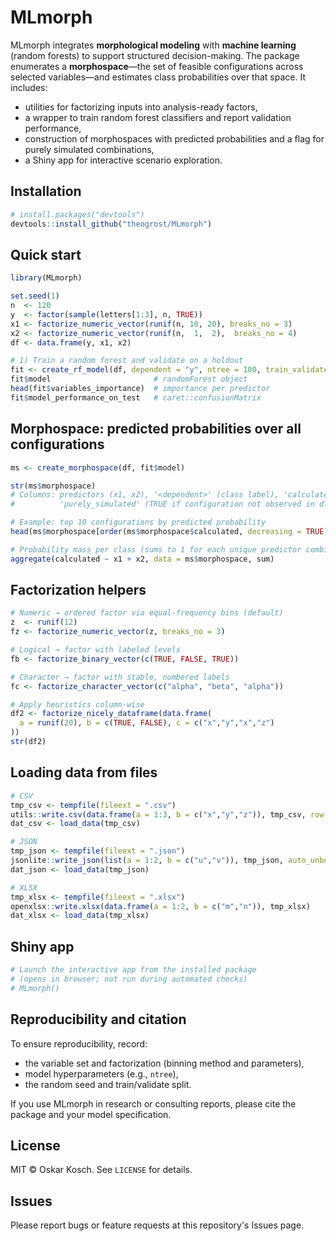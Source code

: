 # MLmorph

MLmorph integrates **morphological modeling** with **machine learning** (random forests) to support structured decision-making. The package enumerates a **morphospace**—the set of feasible configurations across selected variables—and estimates class probabilities over that space. It includes:

- utilities for factorizing inputs into analysis-ready factors,
- a wrapper to train random forest classifiers and report validation performance,
- construction of morphospaces with predicted probabilities and a flag for purely simulated combinations,
- a Shiny app for interactive scenario exploration.

## Installation

```r
# install.packages("devtools")
devtools::install_github("theogrost/MLmorph")
```

## Quick start

```r
library(MLmorph)

set.seed(1)
n  <- 120
y  <- factor(sample(letters[1:3], n, TRUE))
x1 <- factorize_numeric_vector(runif(n, 10, 20), breaks_no = 3)
x2 <- factorize_numeric_vector(runif(n,  1,  2),  breaks_no = 4)
df <- data.frame(y, x1, x2)

# 1) Train a random forest and validate on a holdout
fit <- create_rf_model(df, dependent = "y", ntree = 100, train_validate_split = 0.75)
fit$model                       # randomForest object
head(fit$variables_importance)  # importance per predictor
fit$model_performance_on_test   # caret::confusionMatrix
```

## Morphospace: predicted probabilities over all configurations

```r
ms <- create_morphospace(df, fit$model)

str(ms$morphospace)
# Columns: predictors (x1, x2), '<dependent>' (class label), 'calculated' (probability),
#          'purely_simulated' (TRUE if configuration not observed in df)

# Example: top 10 configurations by predicted probability
head(ms$morphospace[order(ms$morphospace$calculated, decreasing = TRUE), ], 10)

# Probability mass per class (sums to 1 for each unique predictor combination)
aggregate(calculated ~ x1 + x2, data = ms$morphospace, sum)
```

## Factorization helpers

```r
# Numeric → ordered factor via equal-frequency bins (default)
z  <- runif(12)
fz <- factorize_numeric_vector(z, breaks_no = 3)

# Logical → factor with labeled levels
fb <- factorize_binary_vector(c(TRUE, FALSE, TRUE))

# Character → factor with stable, numbered labels
fc <- factorize_character_vector(c("alpha", "beta", "alpha"))

# Apply heuristics column-wise
df2 <- factorize_nicely_dataframe(data.frame(
  a = runif(20), b = c(TRUE, FALSE), c = c("x","y","x","z")
))
str(df2)
```

## Loading data from files

```r
# CSV
tmp_csv <- tempfile(fileext = ".csv")
utils::write.csv(data.frame(a = 1:3, b = c("x","y","z")), tmp_csv, row.names = FALSE)
dat_csv <- load_data(tmp_csv)

# JSON
tmp_json <- tempfile(fileext = ".json")
jsonlite::write_json(list(a = 1:2, b = c("u","v")), tmp_json, auto_unbox = TRUE)
dat_json <- load_data(tmp_json)

# XLSX
tmp_xlsx <- tempfile(fileext = ".xlsx")
openxlsx::write.xlsx(data.frame(a = 1:2, b = c("m","n")), tmp_xlsx)
dat_xlsx <- load_data(tmp_xlsx)
```

## Shiny app

```r
# Launch the interactive app from the installed package
# (opens in browser; not run during automated checks)
# MLmorph()
```

## Reproducibility and citation

To ensure reproducibility, record:
- the variable set and factorization (binning method and parameters),
- model hyperparameters (e.g., `ntree`),
- the random seed and train/validate split.

If you use MLmorph in research or consulting reports, please cite the package and your model specification.

## License

MIT © Oskar Kosch. See `LICENSE` for details.

## Issues

Please report bugs or feature requests at this repository's Issues page.
